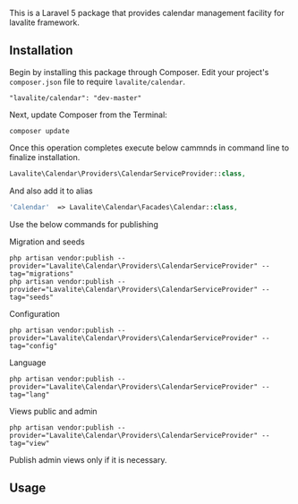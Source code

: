 This is a Laravel 5 package that provides calendar management facility for lavalite framework.

## Installation

Begin by installing this package through Composer. Edit your project's `composer.json` file to require `lavalite/calendar`.

    "lavalite/calendar": "dev-master"

Next, update Composer from the Terminal:

    composer update

Once this operation completes execute below cammnds in command line to finalize installation.

```php
Lavalite\Calendar\Providers\CalendarServiceProvider::class,

```

And also add it to alias

```php
'Calendar'  => Lavalite\Calendar\Facades\Calendar::class,
```

Use the below commands for publishing

Migration and seeds

    php artisan vendor:publish --provider="Lavalite\Calendar\Providers\CalendarServiceProvider" --tag="migrations"
    php artisan vendor:publish --provider="Lavalite\Calendar\Providers\CalendarServiceProvider" --tag="seeds"

Configuration

    php artisan vendor:publish --provider="Lavalite\Calendar\Providers\CalendarServiceProvider" --tag="config"

Language

    php artisan vendor:publish --provider="Lavalite\Calendar\Providers\CalendarServiceProvider" --tag="lang"

Views public and admin

    php artisan vendor:publish --provider="Lavalite\Calendar\Providers\CalendarServiceProvider" --tag="view"

Publish admin views only if it is necessary.

## Usage


